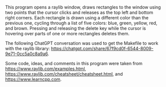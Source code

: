 This program opens a raylib window, draws rectangles to the window using two points that the cursor clicks and releases as the top left and bottom right corners. Each rectangle is drawn using a different color than the previous one, cycling through a list of five colors: blue, green, yellow, red, and brown. Pressing and releasing the delete key while the cursor is hovering over parts of one or more rectangles deletes them.

The following ChatGPT conversation was used to get the Makefile to work with the raylib library:
https://chatgpt.com/share/67f9cd0f-6544-8009-9e71-0cc5a0c8a9a6. 

Some code, ideas, and comments in this program were taken from https://www.raylib.com/examples.html,
https://www.raylib.com/cheatsheet/cheatsheet.html, and https://www.learncpp.com.